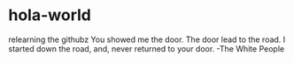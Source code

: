 # hola-world
relearning the githubz
You showed me the door.
The door lead to the road.
I started down the road, and, never returned to your door.
-The White People
